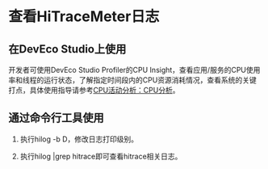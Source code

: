 # 查看HiTraceMeter日志


## 在DevEco Studio上使用

开发者可使用DevEco Studio Profiler的CPU Insight，查看应用/服务的CPU使用率和线程的运行状态，了解指定时间段内的CPU资源消耗情况，查看系统的关键打点，具体使用指导请参考[CPU活动分析：CPU分析](https://developer.huawei.com/consumer/cn/doc/harmonyos-guides-V2/ide_profiler_cpu-0000001193737956-V2)。


## 通过命令行工具使用

1. 执行hilog -b D，修改日志打印级别。

2. 执行hilog |grep hitrace即可查看hitrace相关日志。
